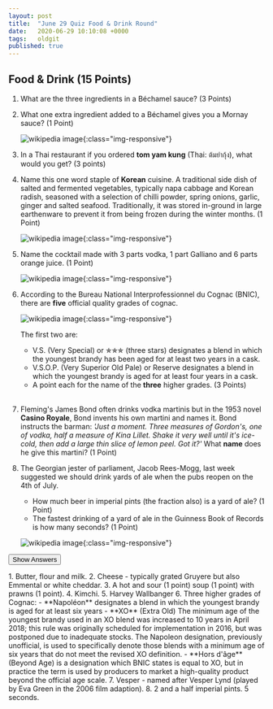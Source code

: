 ```yaml
---
layout: post
title:  "June 29 Quiz Food & Drink Round"
date:   2020-06-29 10:10:08 +0000
tags:   oldgit
published: true
---
```


## Food & Drink (15 Points)

 1. What are the three ingredients in a Béchamel sauce? (3 Points)

 2. What one extra ingredient added to a Béchamel gives you a Mornay sauce? (1 Point)
 
    ![wikipedia image](https://upload.wikimedia.org/wikipedia/commons/9/9e/Sauce_Mornay.jpg){:class="img-responsive"}

 3. In a Thai restaurant if you ordered **tom yam kung** (Thai: ต้มยำกุ้ง), what would you get? (3 points) 

 4. Name this one word staple of **Korean** cuisine. A traditional side dish of salted and fermented vegetables, typically napa cabbage and Korean radish, seasoned with a selection of chilli powder, spring onions, garlic, ginger and salted seafood. Traditionally, it was stored in-ground in large earthenware to prevent it from being frozen during the winter months. (1 Point)

    ![wikipedia image](https://upload.wikimedia.org/wikipedia/commons/f/f8/Various_kimchi.jpg){:class="img-responsive"}

 5. Name the cocktail made with 3 parts vodka, 1 part Galliano and 6 parts orange juice. (1 Point)

    ![wikipedia image](https://upload.wikimedia.org/wikipedia/commons/4/44/Harvey_Wallbanger.jpg){:class="img-responsive"}

 6. According to the Bureau National Interprofessionnel du Cognac (BNIC), there are **five** official quality grades of cognac.
 
    ![wikipedia image](https://upload.wikimedia.org/wikipedia/commons/thumb/8/81/Vs_cognac.jpg/800px-Vs_cognac.jpg){:class="img-responsive"}
 
    The first two are:
     - V.S. (Very Special) or ✯✯✯ (three stars) designates a blend in which the youngest brandy has been aged for at least two years in a cask.
     - V.S.O.P. (Very Superior Old Pale) or Reserve designates a blend in which the youngest brandy is aged for at least four years in a cask.
     - A point each for the name of the **three** higher grades. (3 Points) <br/>&nbsp;
  
 7. Fleming's James Bond often drinks vodka martinis but in the 1953 novel **Casino Royale**, Bond invents his own martini and names it. Bond instructs the barman: *'Just a moment. Three measures of Gordon's, one of vodka, half a measure of Kina Lillet. Shake it very well until it's ice-cold, then add a large thin slice of lemon peel. Got it?'* What **name** does he give this martini? (1 Point)

 8. The Georgian jester of parliament, Jacob Rees-Mogg, last week suggested we
    should drink yards of ale when the pubs reopen on the 4th of July.
     - How much beer in imperial pints (the fraction also) is a yard of ale? (1 Point)
     - The fastest drinking of a yard of ale in the Guinness Book of Records is how many seconds? (1 Point)

    ![wikipedia image](https://upload.wikimedia.org/wikipedia/commons/thumb/8/8c/YardOfAle.jpg/800px-YardOfAle.jpg){:class="img-responsive"}

<button class="answer-button">Show Answers</button>
<div class="hide" markdown="1">
1. Butter, flour and milk.
2. Cheese - typically grated Gruyere but also Emmental or white cheddar. 
3. A hot and sour (1 point) soup (1 point) with prawns (1 point).
4. Kimchi.
5. Harvey Wallbanger
6. Three higher grades of Cognac:
    - **Napoléon** designates a blend in which the youngest brandy is aged for at least six years
    - **XO** (Extra Old) The minimum age of the youngest brandy used in an XO blend was increased to 10 years in April 2018;
      this rule was originally scheduled for implementation in 2016, but was postponed due to inadequate stocks.
      The Napoleon designation, previously unofficial, is used to specifically denote those
      blends with a minimum age of six years that do not meet the revised XO definition.
    - **Hors d'âge** (Beyond Age) is a designation which BNIC states is equal to XO,
      but in practice the term is used by producers to market a high-quality product beyond the official age scale.
7. Vesper - named after Vesper Lynd (played by Eva Green in the 2006 film adaption).
8. 2 and a half imperial pints. 5 seconds.
</div>

